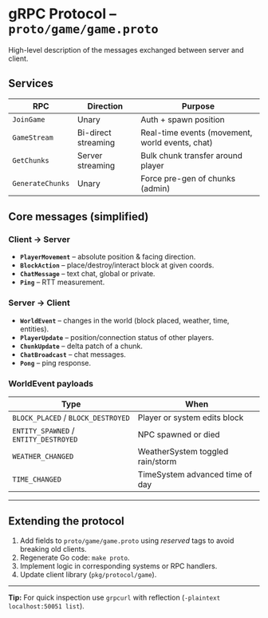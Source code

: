 # gRPC Protocol – `proto/game/game.proto`

High-level description of the messages exchanged between server and client.

## Services

| RPC | Direction | Purpose |
|-----|-----------|---------|
| `JoinGame` | Unary | Auth + spawn position |
| `GameStream` | Bi-direct streaming | Real-time events (movement, world events, chat) |
| `GetChunks` | Server streaming | Bulk chunk transfer around player |
| `GenerateChunks` | Unary | Force pre-gen of chunks (admin) |

## Core messages (simplified)

### Client → Server

* **`PlayerMovement`** – absolute position & facing direction.  
* **`BlockAction`** – place/destroy/interact block at given coords.  
* **`ChatMessage`** – text chat, global or private.  
* **`Ping`** – RTT measurement.

### Server → Client

* **`WorldEvent`** – changes in the world (block placed, weather, time, entities).  
* **`PlayerUpdate`** – position/connection status of other players.  
* **`ChunkUpdate`** – delta patch of a chunk.  
* **`ChatBroadcast`** – chat messages.  
* **`Pong`** – ping response.

### WorldEvent payloads

| Type | When |
|------|------|
| `BLOCK_PLACED` / `BLOCK_DESTROYED` | Player or system edits block |
| `ENTITY_SPAWNED` / `ENTITY_DESTROYED` | NPC spawned or died |
| `WEATHER_CHANGED` | WeatherSystem toggled rain/storm |
| `TIME_CHANGED` | TimeSystem advanced time of day |

---

## Extending the protocol

1. Add fields to `proto/game/game.proto` using *reserved* tags to avoid breaking old clients.  
2. Regenerate Go code: `make proto`.  
3. Implement logic in corresponding systems or RPC handlers.  
4. Update client library (`pkg/protocol/game`).

---

**Tip:** For quick inspection use `grpcurl` with reflection (`-plaintext localhost:50051 list`).
